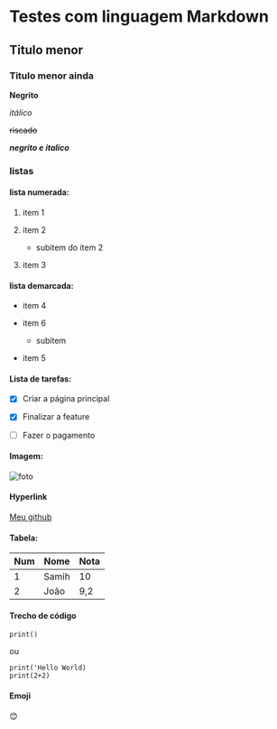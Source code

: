 # Testes com linguagem Markdown

## Titulo menor
### Titulo menor ainda

**Negrito**

*itálico*

~~riscado~~

_**negrito e italico**_


### listas
#### lista numerada:
1. item 1
1. item 2

   * subitem do item 2
1. item 3

#### lista demarcada:
* item 4
* item 6

   * subitem

* item 5

#### Lista de tarefas:

-[X] Criar a página principal

-[X] Finalizar a feature

-[ ] Fazer o pagamento

#### Imagem:

![foto](https://cdn-icons-png.flaticon.com/512/174/174879.png)

#### Hyperlink
[Meu github](https://github.com/sdsamih)

#### Tabela:
Num| Nome | Nota
---|---|---
1|Samih|10
2|João|9,2

#### Trecho de código
`print()`

ou

```
print('Hello World)
print(2+2)
```

#### Emoji
:blush:
